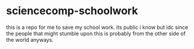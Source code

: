 # sciencecomp-schoolwork
this is a repo for me to save my school work. its public i know but idc since the people that might stumble upon this is probably from the other side of the world anyways.
